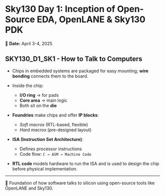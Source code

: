 # Sky130 Day 1: Inception of Open-Source EDA, OpenLANE & Sky130 PDK  
📅 **Date:** April 3-4, 2025  

## SKY130_D1_SK1 - How to Talk to Computers

- Chips in embedded systems are packaged for easy mounting; **wire bonding** connects them to the board.
- Inside the chip:  
  - **I/O ring** → for pads  
  - **Core area** → main logic  
  - Both sit on the **die**

- **Foundries** make chips and offer **IP blocks**:  
  - *Soft macros* (RTL-based, flexible)  
  - *Hard macros* (pre-designed layout)

- **ISA (Instruction Set Architecture)**:  
  - Defines processor instructions  
  - Code flow: `C → ASM → Machine Code`

- **RTL code** models hardware to run the ISA and is used to design the chip before physical implementation.

---
🔧 Foundation of how software talks to silicon using open-source tools like OpenLANE and Sky130.
